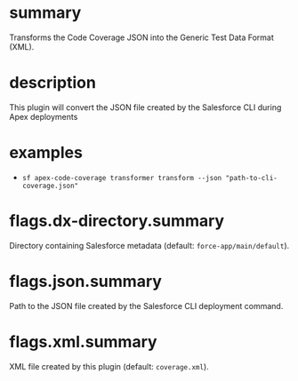 # summary

Transforms the Code Coverage JSON into the Generic Test Data Format (XML).

# description

This plugin will convert the JSON file created by the Salesforce CLI during Apex deployments

# examples

- `sf apex-code-coverage transformer transform --json "path-to-cli-coverage.json"`

# flags.dx-directory.summary

Directory containing Salesforce metadata (default: `force-app/main/default`).

# flags.json.summary

Path to the JSON file created by the Salesforce CLI deployment command.

# flags.xml.summary

XML file created by this plugin (default: `coverage.xml`).
